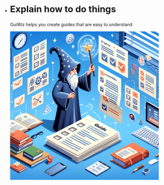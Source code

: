 - <style>
  h1.logsify-title {
      font-size: 3vw !important; /* Adjusted from a fixed em size to viewport width */
      font-weight: 700 !important;
  }
  </style>
  
  <section>
    <div class="relative items-center w-full px-5 py-12 mx-auto md:px-12 lg:px-16 max-w-7xl lg:py-24">
      <div class="flex w-full mx-auto text-left">
        <div class="relative inline-flex items-center mx-auto align-middle">
          <div class="text-center">
            <h1 class="logsify-title max-w-5xl text-2xl font-bold leading-none tracking-tighter text-neutral-600 md:text-5xl lg:text-6xl lg:max-w-7xl">
              Explain how to do things
            </h1>
            <p class="text-gray-500">GuiWiz helps you create guides that are easy to understand</p>
            <img src="../assets/wizard.webp">
            <div class="video relative w-full" style="padding-bottom: 56.25%;">
            </div>
          </div>
        </div>
      </div>
    </div>
  </section>